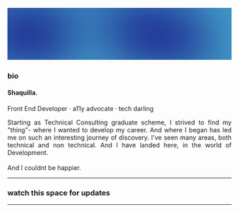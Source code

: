 ![blurry blue banner](blurry.png)

<div align="justify">
  
### bio

#### Shaquilla.
Front End Developer · a11y advocate · tech darling

Starting as Technical Consulting graduate scheme, I strived to find my "thing"- where I wanted to develop my career. And where I began has led me on such an interesting journey of discovery. I've seen many areas, both technical and non technical. And I have landed here, in the world of Development. 
</br></br>
And I couldnt be happier.

<hr>


### watch this space for updates

</div>



<hr>

